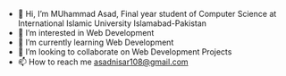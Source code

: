 - 👋 Hi, I’m MUhammad Asad, Final year student of Computer Science at International Islamic University Islamabad-Pakistan
- 👀 I’m interested in Web Development
- 🌱 I’m currently learning Web Development
- 💞️ I’m looking to collaborate on Web Development Projects
- 📫 How to reach me asadnisar108@gmail.com


